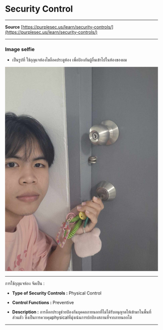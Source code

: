 # Security Control

------

**Source** [https://purplesec.us/learn/security-controls/](https://purplesec.us/learn/security-controls/)

------

### Image selfie

- เป็นรูปที่ ใช้กุญแจห้องไขล็อคประตูห้อง เพื่อป้องกันผู้อื่นเข้าไปในห้องของผม

![Lock My Home](/Image/Lock_Home.jpg)


------

การใช้กุญแจห้อง จัดเป็น :

- **Type of Security Controls :** Physical Control

- **Control Functions :** Preventive

- **Description :** การล็อกประตูช่วยป้องกันบุคคลภายนอกที่ไม่ได้รับอนุญาตให้เข้ามาในพื้นที่ส่วนตัว ซึ่งเป็นการควบคุมphysicalที่มุ่งเน้นการปกป้องสถานที่จากภายนอกได้

------

